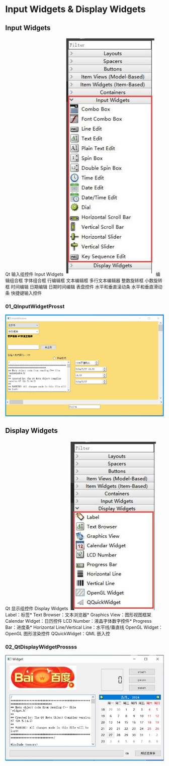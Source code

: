 # Input Widgets & Display Widgets

## Input Widgets

Qt 输入组控件 Input Widgets
![input_widgets](00.material_lib/00-1.JPG)
编辑组合框
字体组合框
行编辑框
文本编辑框
多行文本编辑器
整数旋转框
小数旋转框
时间编辑
日期编辑
日期时间编辑
表盘控件
水平和垂直滚动条
水平和垂直滑动条
快捷键输入控件

### 01_QInputWidgetProsst

![input_widgets](00.material_lib/01-1.JPG)

## Display Widgets

Qt 显示组控件 Display Widgets
![display_widgets](00.material_lib/00-2.JPG)
Label：标签*
Text Browser：文本浏览器*
Graphics View：图形视图框架
Calendar Widget：日历控件
LCD Number：液晶字体数字控件*
Progress Bar：进度条*
Horizontal Line/Vertical Line：水平线/垂直线
OpenGL Widget：OpenGL 图形渲染控件
QQuickWidget：QML 嵌入控

### 02_QtDisplayWidgetProssss

![display_widgets](00.material_lib/02-1.JPG)
